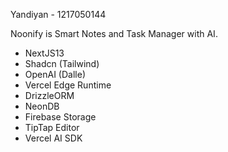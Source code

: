 Yandiyan - 1217050144

Noonify is Smart Notes and Task Manager with AI.
- NextJS13
- Shadcn (Tailwind)
- OpenAI (Dalle)
- Vercel Edge Runtime
- DrizzleORM
- NeonDB
- Firebase Storage
- TipTap Editor
- Vercel AI SDK
